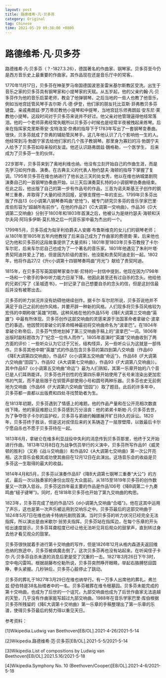 ```yaml
---
layout: post
title: 路德维希·凡·贝多芬
category: Original
tag: Chinese
time: 2021-05-19 09:38:00 +0800
---
```

# 路德维希·凡·贝多芬

路德维希·凡·贝多芬（？-1827.3.26），德国著名的作曲家、钢琴家。贝多芬至今仍是西方音乐史上最重要的作曲家，其作品现在还是音乐厅中的常客。

1770年11月17日，贝多芬在神圣罗马帝国德国波恩圣雷米基尔斯教区受洗。出生于音乐之家的贝多芬具有钢琴家和小提琴家的天赋。从五岁起，他的父亲约翰·凡·贝多芬作为他的音乐启蒙老师，教会了他弹钢琴。之后当地的一些人也教了他音乐，例如当地宫廷管风琴手吉尔斯·凡·德·伊登，他们家的朋友托比亚斯·菲弗教贝多芬键盘，亲戚弗朗兹·罗万蒂尼教他小提琴和中提琴，当地宫廷乐师弗朗兹·安东尼·莱教他小提琴。这段时间对于贝多芬来说并不好过。他父亲对他管理逼得他经常落泪。他的一个老师菲弗经常失眠所以贝多芬小时候也是经常半夜被拽起来练琴。后来在指挥家克里斯蒂安·戈特洛宝·奈弗的指导下于1783年写出了一套钢琴变奏曲。很快，贝多芬就成了奈弗的辅助管风琴手。这几年他认识了几个影响他一生的人。他经常到冯·勃朗宁家去给他们家的几个孩子教钢琴。那里身为寡妇的冯·勃朗宁夫人给予了贝多芬如母亲般的友谊。他还认识路弗朗兹·魏格勒，一个医学生， 后来成为了贝多芬一生的伙伴。

22岁那年，贝多芬来到了奥地利维也纳。他没有立刻开始自己的作曲生涯，而是先学习如何作曲、演奏。在古典主义的代表人物约瑟夫·海顿的指导下掌握了复调。1795年贝多芬在维也纳进行了他长达三天的处女秀，他以在维也纳城堡剧院演奏自己的一首钢琴协奏曲开始，以三天后演奏莫扎特的d小调钢琴协奏曲结束。在此之后，他出版了自己的第一步有作品号的作品，三首为诺夫斯基王子创作的钢琴三重奏，并取得了大量的经济回报，足够支撑他一年的支出。1799年贝多芬出版了作品13《c小调第八钢琴奏鸣曲“悲怆”》，被专门研究贝多芬的音乐学家巴里·库伯形容为“超越所有前作”。在他的作品21《C大调第一交响曲》，作品36《D大调第二交响曲》分别于1800年和1803年首演之后，他被认为是继约瑟夫·海顿和沃尔夫冈·阿玛多伊斯·莫扎特之后一代音乐家中最为杰出的一个。

1799年5月，贝多芬成为匈牙利伯爵夫人安娜·布鲁斯维克的女儿们的钢琴老师；从1801年至1805年五年内他教授了后来自己成为了作曲家的费德南·莱，后来他也记为他和贝多芬的这段故事提供了大量资料；1801年至1803年贝多芬教授了卡尔·车尔尼，后来车尔尼自己也成为了一个著名的音乐家。1801年他遇见了朱利叶塔·贵契阿迪并爱上了她，但是因为阶级的差别，他没能和贵契阿迪走到一起。1802年，他将作品27/2《升c小调第十四钢琴奏鸣曲“月光”》献给了贵契阿迪。

1815年，在贝多芬写英国钢琴家查尔斯·尼特的一封信中提到，他现在因为1798年一场和一个歌手的争吵听力能力日渐下降。他因此甚至还有过自杀的念头。他给他的兄弟们写了《圣城遗书》，一封记录了自己想要自杀的念头的信，但是这封信最后并没有被寄出去。

贝多芬的听力状况并没有妨碍他继续创作。据卡尔·车尔尼所说，贝多芬说他并不满足于自己之前的创作风格，并要开辟一种新的风格。人们现多将贝多芬风格较为宏伟的中期称做“英雄”时期。这种风格在他的作品55号《降E大调第三交响曲“英雄”》中最有所体现。贝多芬创作这部交响曲的灵感来源于法国革命者拿破仑·波拿巴的事迹。他因赞同拿破仑的革命精神最初将交响曲命名为“波拿巴”。在1804年拿破仑称帝后，贝多芬气愤地划掉了第三交响曲手稿上的“波拿巴”一词。1806年出版时副标题改为了“纪念一位伟人而作”。1805年首演时“英雄”交响曲收到了两方面的评价：一些听众认为它过于冗长，结构怪异，另一些听众认为这就是一部伟作。贝多芬其他中期“英雄”式的作品包含贝多芬的第四到第八交响曲（作品60《降E大调第四交响曲》，作品67《c小调第五交响曲“命运”》，作品68《F大调第六交响曲“田园”》，作品92《A大调第七交响曲》，作品93《F大调第八交响曲》）。其中作品67《c小调第五交响曲“命运”》最为人们熟知，其第一乐章开始的八个音已是人们耳熟能详。贝多芬也开创性的在第四乐章开始使用了长号来渲染出更加宏伟的气氛，而不是局限于在铜管声部使用小号和圆号两种乐器。贝多芬也史无前例地为交响曲（作品68《F大调第六交响曲“田园”》）取了题目。此后的许多年中，贝多芬都一直都以出版费和四处寻找赞助者为生。

在1813年初期，贝多芬遇到了情感上的难题。他的作品产量和在公开亮相次数直线下降。他的家庭难题让贝多芬感到万分沮丧：他的弟弟卡斯帕·凡·贝多芬去世，为了争夺侄子卡尔的监护权，贝多芬与弟媳约翰娜展开旷日持久的诉讼。1820年，贝多芬终于胜诉，但是这对叔侄后来的关系铸造了一层厚壁障，以致最后卡尔宁愿自杀也不愿于贝多芬待在一起。

1813年6月，拿破仑在维多利亚战役中失利的消息传到贝多芬那里，他终于又开始进行作曲。1813年12月8日在为战争伤员举行的义演中，贝多芬所写作品91《威灵顿的胜利》（又称《战斗交响曲》）和作品92《A大调第七交响曲》第一次公开亮相。这次音乐会极其成功使其曲目在12月12日在此演出。这场音乐会的收益是贝多芬这一生取得的最大的收益。

1814年4月和5月，贝多芬以演奏作品97《降B大调第七钢琴三重奏“大公”》的方式，最后一次以独奏家的身份出现在大众面前。从1815至1819年贝多芬的创作数量又一次跌入低谷。贝多芬这四年最主要的作品是作品106号《降B调第二十九奏鸣曲“槌子键琴”》。同时，在1818年贝多芬也开始了第九交响曲的构思。

1823年，贝多芬完成了他的作品125《d小调第九交响曲“合唱”》。他在这其中运用了声乐，这也是第一次声乐被运用到交响乐之中。贝多芬最后的这部交响曲于1824年5月7日在维也纳卡特纳托剧院首演。当时贝多芬的听力状况已经完全无法指挥，所以演出是由米歇尔·翁劳夫指挥。贝多芬站在指挥边，在每个乐章的开头给出速度提示。贝多芬耳聋程度已经让他无法听见背后观众的鼓掌声，直到转过身去他才看见观众的鼓掌。

贝多芬很快就着手进行第十交响曲的写作，但是1826年12月从格内森道夫返回维也纳的旅途中，贝多芬被病魔击倒了。这次贝多芬再也没有站起来。在听闻侄子卡尔·凡·贝多芬自杀未遂的消息后更是受了沉重的一击。1827年3月26日下午3时，空中电闪雷鸣。根据胡藤布伦勒所说，贝多芬突然睁开眼睛，举起右胳膊怒目圆睁，拳头紧握。几秒钟后，贝多芬心脏停止了跳动。

贝多芬的葬礼于1827年3月29日在维也纳举行。有一万多人出席他的葬礼。弗兰兹·舒伯特是38名抬棺者中的一名。贝多芬被葬在维令根墓园。贝多芬未能完成的第十交响曲，也成为了后世的一个诅咒，九部交响曲也成为了后世作曲家无法逾越的天堑，几乎没有作曲家能写超过九部交响曲。1988年在音乐学家巴里·库伯根据贝多芬所残留的《降E大调第十交响曲》第一乐章的手稿整理出了第一乐章的乐谱，使得贝多芬最后的努力得以重见天日。


参考资料：

[1]Wikipedia.Ludwig van Beethoven[EB/OL].2021-4-26/2021-5-14

[2]Wikipedia.路德维希·范·贝多芬[EB/OL].2021-5-5/2021-5-14

[3]Wikipedia.List of compositions by Ludwig van Beethoven[EB/OL].2021.5.16/2021-5-18

[4]Wikipedia.Symphony No. 10 (Beethoven/Cooper)[EB/OL].2021-4-6/2021-5-18